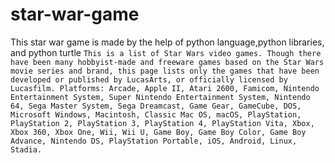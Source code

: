 # star-war-game
This star war game is made by the help of python language,python libraries, and python turtle ```This is a list of Star Wars video games. Though there have been many hobbyist-made and freeware games based on the Star Wars movie series and brand, this page lists only the games that have been developed or published by LucasArts, or officially licensed by Lucasfilm. Platforms: Arcade, Apple II, Atari 2600, Famicom, Nintendo Entertainment System, Super Nintendo Entertainment System, Nintendo 64, Sega Master System, Sega Dreamcast, Game Gear, GameCube, DOS, Microsoft Windows, Macintosh, Classic Mac OS, macOS, PlayStation, PlayStation 2, PlayStation 3, PlayStation 4, PlayStation Vita, Xbox, Xbox 360, Xbox One, Wii, Wii U, Game Boy, Game Boy Color, Game Boy Advance, Nintendo DS, PlayStation Portable, iOS, Android, Linux, Stadia.```
